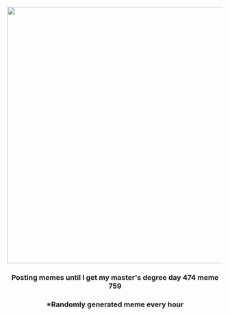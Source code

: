 <p align="center">
        <img src="https://i.redd.it/shqtpwrgl1n81.jpg" width="600" height="600">
        </p>
        <h3 align="center">Posting memes until I get my master's degree day 474 meme 759</h3>
        <h3 align="center">*Randomly generated meme every hour</h3>
    